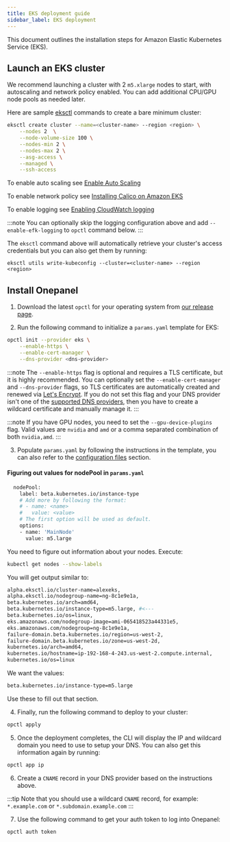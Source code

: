 ```yaml
---
title: EKS deployment guide
sidebar_label: EKS deployment
---
```


This document outlines the installation steps for Amazon Elastic Kubernetes Service (EKS).

## Launch an EKS cluster
We recommend launching a cluster with 2 `m5.xlarge` nodes to start, with autoscaling and network policy enabled. You can add additional CPU/GPU node pools as needed later.

Here are sample [eksctl](https://eksctl.io/introduction/installation/) commands to create a bare minimum cluster:

```bash
eksctl create cluster --name=<cluster-name> --region <region> \
    --nodes 2  \
    --node-volume-size 100 \
    --nodes-min 2 \
    --nodes-max 2 \
    --asg-access \
    --managed \
    --ssh-access
```
To enable auto scaling see [Enable Auto Scaling](https://eksctl.io/usage/autoscaling/)

To enable network policy see [Installing Calico on Amazon EKS](https://docs.aws.amazon.com/eks/latest/userguide/calico.html)

To enable logging see [Enabling CloudWatch logging](https://eksctl.io/usage/cloudwatch-cluster-logging/)

:::note
You can optionally skip the logging configuration above and add `--enable-efk-logging` to `opctl` command below.
:::

The `eksctl` command above will automatically retrieve your cluster's access credentials but you can also get them by running:

```
eksctl utils write-kubeconfig --cluster=<cluster-name> --region <region>
```

## Install Onepanel
1. Download the latest `opctl` for your operating system from [our release page](https://github.com/onepanelio/core/releases/latest).

2. Run the following command to initialize a `params.yaml` template for EKS:

```bash
opctl init --provider eks \
    --enable-https \
    --enable-cert-manager \
    --dns-provider <dns-provider>
```

:::note
The `--enable-https` flag is optional and requires a TLS certificate, but it is highly recommended. You can optionally set the `--enable-cert-manager` and `--dns-provider` flags, so TLS certificates are automatically created and renewed via [Let's Encrypt](https://letsencrypt.org/). If you do not set this flag and your DNS provider isn't one of the [supported DNS providers](/docs/deployment/configuration/tls#supported-dns-providers), then you have to create a wildcard certificate and manually manage it.
:::

:::note
If you have GPU nodes, you need to set the `--gpu-device-plugins` flag. Valid values are `nvidia` and `amd` or a comma separated combination of both `nvidia,amd`.
:::

3. Populate `params.yaml` by following the instructions in the template, you can also refer to the [configuration files](/docs/deployment/configuration/files) section.

#### Figuring out values for nodePool in `params.yaml`
```bash
  nodePool:
    label: beta.kubernetes.io/instance-type
    # Add more by following the format:
    # - name: <name>
    #   value: <value>
    # The first option will be used as default.
    options:
    - name: 'MainNode'
      value: m5.large
```
You need to figure out information about your nodes.
Execute:
```bash
kubectl get nodes --show-labels
```
You will get output similar to:
```bash
alpha.eksctl.io/cluster-name=alexeks,
alpha.eksctl.io/nodegroup-name=ng-8c1e9e1a,
beta.kubernetes.io/arch=amd64,
beta.kubernetes.io/instance-type=m5.large, #<---
beta.kubernetes.io/os=linux,
eks.amazonaws.com/nodegroup-image=ami-065418523a44331e5,
eks.amazonaws.com/nodegroup=ng-8c1e9e1a,
failure-domain.beta.kubernetes.io/region=us-west-2,
failure-domain.beta.kubernetes.io/zone=us-west-2d,
kubernetes.io/arch=amd64,
kubernetes.io/hostname=ip-192-168-4-243.us-west-2.compute.internal,
kubernetes.io/os=linux
```
We want the values:

```bash
beta.kubernetes.io/instance-type=m5.large
```

Use these to fill out that section.

4. Finally, run the following command to deploy to your cluster:

```bash
opctl apply
```

5. Once the deployment completes, the CLI will display the IP and wildcard domain you need to use to setup your DNS. You can also get this information again by running:

```bash
opctl app ip
```

6. Create a `CNAME` record in your DNS provider based on the instructions above.

:::tip
Note that you should use a wildcard `CNAME` record, for example: `*.example.com` or `*.subdomain.example.com`
:::

7. Use the following command to get your auth token to log into Onepanel:

```bash
opctl auth token
```

